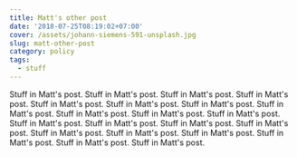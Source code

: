 ```yaml
---
title: Matt's other post
date: '2018-07-25T08:19:02+07:00'
cover: /assets/johann-siemens-591-unsplash.jpg
slug: matt-other-post
category: policy
tags:
  - stuff
---
```

Stuff in Matt's post.  Stuff in Matt's post.  Stuff in Matt's post.  Stuff in Matt's post.  Stuff in Matt's post.  Stuff in Matt's post.  Stuff in Matt's post.  Stuff in Matt's post.  Stuff in Matt's post.  Stuff in Matt's post.  Stuff in Matt's post.  Stuff in Matt's post.  Stuff in Matt's post.  Stuff in Matt's post.  Stuff in Matt's post.  Stuff in Matt's post.  Stuff in Matt's post.  Stuff in Matt's post.  Stuff in Matt's post.  Stuff in Matt's post.  Stuff in Matt's post.
